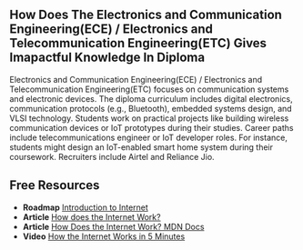 ## How Does The Electronics and Communication Engineering(ECE) / Electronics and Telecommunication Engineering(ETC) Gives Imapactful Knowledge In Diploma

Electronics and Communication Engineering(ECE) / Electronics and Telecommunication Engineering(ETC) focuses on communication systems and electronic devices. The diploma curriculum includes digital electronics, communication protocols (e.g., Bluetooth), embedded systems design, and VLSI technology. Students work on practical projects like building wireless communication devices or IoT prototypes during their studies. Career paths include telecommunications engineer or IoT developer roles. For instance, students might design an IoT-enabled smart home system during their coursework. Recruiters include Airtel and Reliance Jio.



## Free Resources  

- **Roadmap** [Introduction to Internet](https://roadmap.sh/internet)  
- **Article** [How does the Internet Work?](https://www.cloudflare.com/learning/network-layer/how-does-the-internet-work/)  
- **Article** [How Does the Internet Work? MDN Docs](https://developer.mozilla.org/en-US/docs/Learn/Common_questions/How_does_the_Internet_work)  
- **Video** [How the Internet Works in 5 Minutes](https://www.youtube.com/watch?v=7_LPdttKXPc)